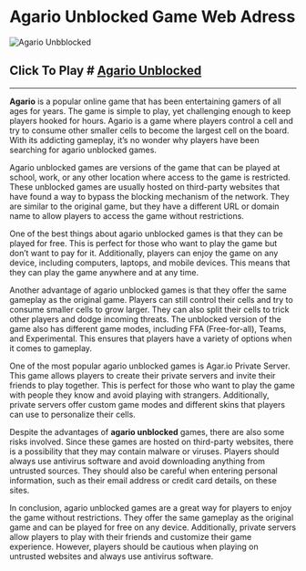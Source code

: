 # Agario Unblocked Game Web Adress
![Agario Unbblocked](https://i1.wp.com/www.atandme.com/wp-content/uploads/2016/01/agariodownload-home.jpg)
## Click To Play # [Agario Unblocked](https://lesson1.guru/)

-------------------------------
**Agario** is a popular online game that has been entertaining gamers of all ages for years. The game is simple to play, yet challenging enough to keep players hooked for hours. Agario is a game where players control a cell and try to consume other smaller cells to become the largest cell on the board. With its addicting gameplay, it’s no wonder why players have been searching for agario unblocked games.

Agario unblocked games are versions of the game that can be played at school, work, or any other location where access to the game is restricted. These unblocked games are usually hosted on third-party websites that have found a way to bypass the blocking mechanism of the network. They are similar to the original game, but they have a different URL or domain name to allow players to access the game without restrictions.

One of the best things about agario unblocked games is that they can be played for free. This is perfect for those who want to play the game but don’t want to pay for it. Additionally, players can enjoy the game on any device, including computers, laptops, and mobile devices. This means that they can play the game anywhere and at any time.

Another advantage of agario unblocked games is that they offer the same gameplay as the original game. Players can still control their cells and try to consume smaller cells to grow larger. They can also split their cells to trick other players and dodge incoming threats. The unblocked version of the game also has different game modes, including FFA (Free-for-all), Teams, and Experimental. This ensures that players have a variety of options when it comes to gameplay.

One of the most popular agario unblocked games is Agar.io Private Server. This game allows players to create their private servers and invite their friends to play together. This is perfect for those who want to play the game with people they know and avoid playing with strangers. Additionally, private servers offer custom game modes and different skins that players can use to personalize their cells.

Despite the advantages of **agario unblocked** games, there are also some risks involved. Since these games are hosted on third-party websites, there is a possibility that they may contain malware or viruses. Players should always use antivirus software and avoid downloading anything from untrusted sources. They should also be careful when entering personal information, such as their email address or credit card details, on these sites.

In conclusion, agario unblocked games are a great way for players to enjoy the game without restrictions. They offer the same gameplay as the original game and can be played for free on any device. Additionally, private servers allow players to play with their friends and customize their game experience. However, players should be cautious when playing on untrusted websites and always use antivirus software.
